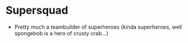 # Supersquad

- Pretty much a teambuilder of superheroes (kinda superheroes, well spongebob is a hero of crusty crab...)
